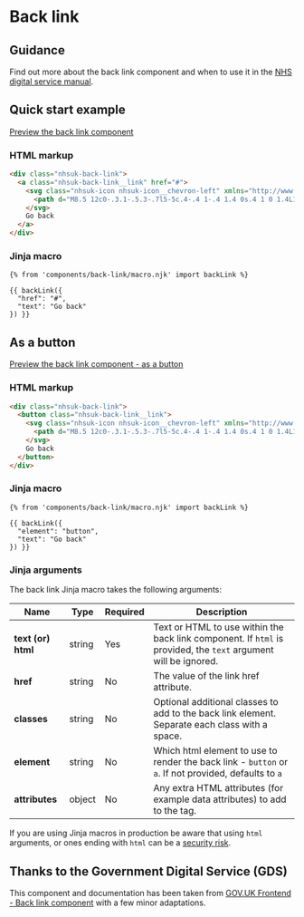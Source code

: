 # Back link

## Guidance

Find out more about the back link component and when to use it in the [NHS digital service manual](https://service-manual.nhs.uk/design-system/components/back-link).

## Quick start example

[Preview the back link component](https://nhsuk.github.io/nhsuk-frontend/components/back-link/index.html)

### HTML markup

```html
<div class="nhsuk-back-link">
  <a class="nhsuk-back-link__link" href="#">
    <svg class="nhsuk-icon nhsuk-icon__chevron-left" xmlns="http://www.w3.org/2000/svg" viewBox="0 0 24 24" aria-hidden="true" height="24" width="24">
      <path d="M8.5 12c0-.3.1-.5.3-.7l5-5c.4-.4 1-.4 1.4 0s.4 1 0 1.4L10.9 12l4.3 4.3c.4.4.4 1 0 1.4s-1 .4-1.4 0l-5-5c-.2-.2-.3-.4-.3-.7z"></path>
    </svg>
    Go back
  </a>
</div>
```

### Jinja macro

```
{% from 'components/back-link/macro.njk' import backLink %}

{{ backLink({
  "href": "#",
  "text": "Go back"
}) }}
```

## As a button

[Preview the back link component - as a button](https://nhsuk.github.io/nhsuk-frontend/components/back-link/button.html)

### HTML markup

```html
<div class="nhsuk-back-link">
  <button class="nhsuk-back-link__link">
    <svg class="nhsuk-icon nhsuk-icon__chevron-left" xmlns="http://www.w3.org/2000/svg" viewBox="0 0 24 24" aria-hidden="true" height="24" width="24">
      <path d="M8.5 12c0-.3.1-.5.3-.7l5-5c.4-.4 1-.4 1.4 0s.4 1 0 1.4L10.9 12l4.3 4.3c.4.4.4 1 0 1.4s-1 .4-1.4 0l-5-5c-.2-.2-.3-.4-.3-.7z"></path>
    </svg>
    Go back
  </button>
</div>
```

### Jinja macro

```
{% from 'components/back-link/macro.njk' import backLink %}

{{ backLink({
  "element": "button",
  "text": "Go back"
}) }}
```

### Jinja arguments

The back link Jinja macro takes the following arguments:

| Name               | Type   | Required | Description                                                                                                     |
| ------------------ | ------ | -------- | --------------------------------------------------------------------------------------------------------------- |
| **text (or) html** | string | Yes      | Text or HTML to use within the back link component. If `html` is provided, the `text` argument will be ignored. |
| **href**           | string | No       | The value of the link href attribute.                                                                           |
| **classes**        | string | No       | Optional additional classes to add to the back link element. Separate each class with a space.                  |
| **element**        | string | No       | Which html element to use to render the back link - `button` or `a`. If not provided, defaults to `a`           |
| **attributes**     | object | No       | Any extra HTML attributes (for example data attributes) to add to the tag.                                      |

If you are using Jinja macros in production be aware that using `html` arguments, or ones ending with `html` can be a [security risk](https://developer.mozilla.org/en-US/docs/Glossary/Cross-site_scripting). 
## Thanks to the Government Digital Service (GDS)

This component and documentation has been taken from [GOV.UK Frontend - Back link component](https://github.com/alphagov/govuk-frontend/tree/main/package/govuk/components/back-link) with a few minor adaptations.
